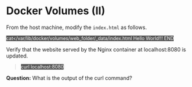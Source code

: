 # Docker Volumes (II)

From the host machine,  modify the `index.html` as follows.

<span align="left" style="color:#FFF;background:#555;font:Courier New; font-size: 90%;">
cat<<END >/var/lib/docker/volumes/web_folder/_data/index.html
<html>
	<body>
		Hello World!!!
	</body>
</html>
END
</span>


Verify that the website served by the Nginx container at localhost:8080 is updated.

> <span align="left" style="color:#FFF;background:#555;font:Courier New; font-size: 90%;"> curl localhost:8080 </span>

**Question:** 
What is the output of the curl command?

<br/>
